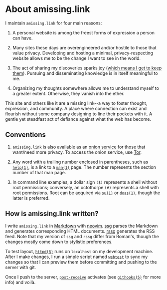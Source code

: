 # About amissing.link

I maintain `amissing.link` for four main reasons:

1. A personal website is among the freest forms of expression a person
   can have.

1. Many sites these days are overengineered and/or hostile to those that
   value privacy. Developing and hosting a minimal, privacy-respecting
   website allows me to be the change I want to see in the world.

1. The act of sharing my discoveries sparks joy ([which means I get to
   keep them](https://knowyourmeme.com/memes/does-it-spark-joy)).
   Pursuing and disseminating knowledge is in itself meaningful to me.

1. Organizing my thoughts somewhere allows me to understand myself to a
   greater extent. Otherwise, they vanish into the ether.

This site and others like it are a missing link--a way to foster
thought, expression, and community. A place where connection can exist
and flourish without some company designing to line their pockets with
it. A gentle yet steadfast act of defiance against what the web has
become.

## Conventions

1. `amissing.link` is also available as an [onion
   service](http://jentyxddh2rf47gd3e43kuebyn2xsv6h72gzh46oe4rxyovvm7xe5ead.onion/)
   for those that want/need more privacy. To access the onion service,
   use [Tor](https://www.torproject.org/).

1. Any word with a trailing number enclosed in parentheses, such as
   [`help(1)`](https://man.openbsd.org/help), is a link to a
   [`man(1)`](https://man.openbsd.org/man) page. The number represents
   the section number of that man page.

1. In command line examples, a dollar sign `($)` represents a shell
   without root permissions; conversely, an octothorpe `(#)` represents
   a shell with root permissions. Root can be acquired via
   [`su(1)`](https://man.openbsd.org/su) or
   [`doas(1)`](https://man.openbsd.org/doas), though the latter is
   preferred.

## How is amissing.link written?

I write `amissing.link` in [Markdown](https://www.markdownguide.org/)
with [neovim](https://neovim.io/). [ssg](https://rgz.ee/ssg.html) parses
the Markdown and generates corresponding HTML documents.
[rssg](https://rgz.ee/rssg.html) generates the RSS feed. Note that my
version of `ssg` and `rssg` differ from Roman's, though the changes
mostly come down to stylistic preferences.

To test layout, [`httpd(8)`](https://man.openbsd.org/httpd) runs on
`localhost` on my development machine. After I make changes, I run a
simple script named
[`webtest`](/src/dotfiles/file/.local/bin/webtest.html) to sync my
changes so that I can preview them before committing and pushing to the
server with git.

Once I push to the server,
[`post-receive`](/src/sysadm/files/post-receive) activates (see
[`githooks(5)`](https://git-scm.com/docs/githooks) for more info) and
voilà.
